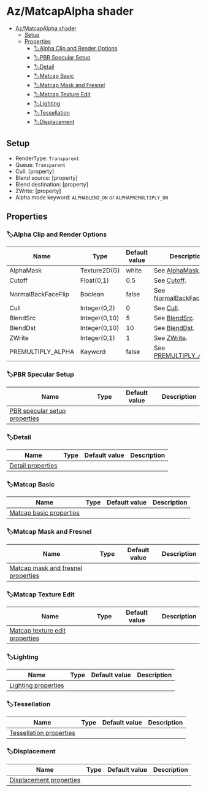 # Az/MatcapAlpha shader

- [Az/MatcapAlpha shader](#azmatcapalpha-shader)
  - [Setup](#setup)
  - [Properties](#properties)
    - [🏷️Alpha Clip and Render Options](#️alpha-clip-and-render-options)
    - [🏷️PBR Specular Setup](#️pbr-specular-setup)
    - [🏷️Detail](#️detail)
    - [🏷️Matcap Basic](#️matcap-basic)
    - [🏷️Matcap Mask and Fresnel](#️matcap-mask-and-fresnel)
    - [🏷️Matcap Texture Edit](#️matcap-texture-edit)
    - [🏷️Lighting](#️lighting)
    - [🏷️Tessellation](#️tessellation)
    - [🏷️Displacement](#️displacement)

## Setup
- RenderType: `Transparent`
- Queue: `Transparent`
- Cull: [property]
- Blend source: [property]
- Blend destination: [property]
- ZWrite: [property]
- Alpha mode keyword: `ALPHABLEND_ON` or `ALPHAPREMULTIPLY_ON`

## Properties
### 🏷️Alpha Clip and Render Options
| Name               | Type          | Default value | Description                                                                                                    |
| ------------------ | ------------- | ------------- | -------------------------------------------------------------------------------------------------------------- |
| AlphaMask          | Texture2D(G)  | white         | See [AlphaMask](../common/alpha_clip_and_render_options_property_descriptions.md#alphamask).                   |
| Cutoff             | Float(0,1)    | 0.5           | See [Cutoff](../common/alpha_clip_and_render_options_property_descriptions.md#cutoff).                         |
| NormalBackFaceFlip | Boolean       | false         | See [NormalBackFaceFlip](../common/alpha_clip_and_render_options_property_descriptions.md#normalbackfaceflip). |
| Cull               | Integer(0,2)  | 0             | See [Cull](../common/alpha_clip_and_render_options_property_descriptions.md#cull).                             |
| BlendSrc           | Integer(0,10) | 5             | See [BlendSrc](../common/alpha_clip_and_render_options_property_descriptions.md#blendsrc).                     |
| BlendDst           | Integer(0,10) | 10            | See [BlendDst](../common/alpha_clip_and_render_options_property_descriptions.md#blenddst).                     |
| ZWrite             | Integer(0,1)  | 1             | See [ZWrite](../common/alpha_clip_and_render_options_property_descriptions.md#zwrite).                         |
| PREMULTIPLY_ALPHA  | Keyword       | false         | See [PREMULTIPLY_ALPHA](../common/alpha_clip_and_render_options_property_descriptions.md#premultiply_alpha).   |

### 🏷️PBR Specular Setup
| Name                                                              | Type | Default value | Description |
| ----------------------------------------------------------------- | ---- | ------------- | ----------- |
| [PBR specular setup properties](pbr_specular_setup_properties.md) |      |               |             |

### 🏷️Detail
| Name                                      | Type | Default value | Description |
| ----------------------------------------- | ---- | ------------- | ----------- |
| [Detail properties](detail_properties.md) |      |               |             |

### 🏷️Matcap Basic
| Name                                                  | Type | Default value | Description |
| ----------------------------------------------------- | ---- | ------------- | ----------- |
| [Matcap basic properties](matcap_basic_properties.md) |      |               |             |

### 🏷️Matcap Mask and Fresnel
| Name                                                                        | Type | Default value | Description |
| --------------------------------------------------------------------------- | ---- | ------------- | ----------- |
| [Matcap mask and fresnel properties](matcap_mask_and_fresnel_properties.md) |      |               |             |

### 🏷️Matcap Texture Edit
| Name                                                                | Type | Default value | Description |
| ------------------------------------------------------------------- | ---- | ------------- | ----------- |
| [Matcap texture edit properties](matcap_texture_edit_properties.md) |      |               |             |

### 🏷️Lighting
| Name                                          | Type | Default value | Description |
| --------------------------------------------- | ---- | ------------- | ----------- |
| [Lighting properties](lighting_properties.md) |      |               |             |

### 🏷️Tessellation
| Name                                                  | Type | Default value | Description |
| ----------------------------------------------------- | ---- | ------------- | ----------- |
| [Tessellation properties](tessellation_properties.md) |      |               |             |

### 🏷️Displacement
| Name                                                  | Type | Default value | Description |
| ----------------------------------------------------- | ---- | ------------- | ----------- |
| [Displacement properties](displacement_properties.md) |      |               |             |
